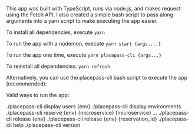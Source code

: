 This app was built with TypeScript, runs via node.js, and makes request using the Fetch API. I also created a simple bash script to pass along arguments into a yarn script to make executing the app easier. 

To install all dependencies, execute
```yarn```

To run the app with a nodemon, execute
```yarn start {args....}```

To run the app one time, execute
```yarn placepass-cli {args...}```

To reinstall all dependencies:
```yarn refresh```

Alternatively, you can use the placepass-cli bash script to execute the app (recommended):

Valid ways to run the app:

./placepass-cli display users {env}
./placepass-cli display environments 
./placepass-cli reserve {env} {microservice} {microservice} ...
./placepass-cli release {env}
./placepass-cli release {env} {reservation_id}
./placepass-cli help
./placepass-cli version